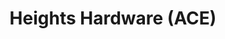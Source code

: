 ---
title: "Heights Hardware (ACE)"
url: /cleveland-heights/heights-hardware-ace/
shop: Baumarkt
---